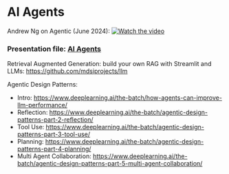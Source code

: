 # AI Agents

Andrew Ng on Agentic (June 2024):
[![Watch the video](https://img.youtube.com/vi/q1XFm21I-VQ/maxresdefault.jpg)]([https://youtu.be/q1XFm21I-VQ](https://youtu.be/q1XFm21I-VQ?si=_ZoKVEpluOm3g5Pj&t=827))


### Presentation file: [AI Agents](/UTSMDSI-AI%20Agents-07.04.2025.pdf)

Retrieval Augmented Generation: build your own RAG with Streamlit and LLMs: https://github.com/mdsiprojects/llm

Agentic Design Patterns:
- Intro: https://www.deeplearning.ai/the-batch/how-agents-can-improve-llm-performance/
- Reflection: https://www.deeplearning.ai/the-batch/agentic-design-patterns-part-2-reflection/
- Tool Use: https://www.deeplearning.ai/the-batch/agentic-design-patterns-part-3-tool-use/
- Planning: https://www.deeplearning.ai/the-batch/agentic-design-patterns-part-4-planning/
- Multi Agent Collaboration: https://www.deeplearning.ai/the-batch/agentic-design-patterns-part-5-multi-agent-collaboration/


